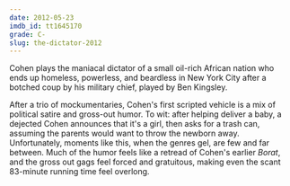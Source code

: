 ```yaml
---
date: 2012-05-23
imdb_id: tt1645170
grade: C-
slug: the-dictator-2012
---
```


Cohen plays the maniacal dictator of a small oil-rich African nation who ends up homeless, powerless, and beardless in New York City after a botched coup by his military chief, played by Ben Kingsley.

After a trio of mockumentaries, Cohen's first scripted vehicle is a mix of political satire and gross-out humor. To wit: after helping deliver a baby, a dejected Cohen announces that it's a girl, then asks for a trash can, assuming the parents would want to throw the newborn away. Unfortunately, moments like this, when the genres gel, are few and far between. Much of the humor feels like a retread of Cohen's earlier <span data-imdb-id="tt0443453">_Borat_</span>, and the gross out gags feel forced and gratuitous, making even the scant 83-minute running time feel overlong.
